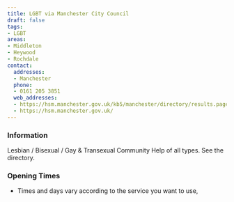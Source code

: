 ```yaml
---
title: LGBT via Manchester City Council
draft: false
tags:
- LGBT
areas:
- Middleton
- Heywood
- Rochdale
contact:
  addresses:
  - Manchester
  phone:
  - 0161 205 3851
  web_addresses:
  - https://hsm.manchester.gov.uk/kb5/manchester/directory/results.page?directorychannel=0&qt=lgbt&term=manchester&sorttype=distance
  - https://hsm.manchester.gov.uk/
---
```


### Information
Lesbian / Bisexual / Gay & Transexual Community
Help of all types.
See the directory.

### Opening Times
* Times and days vary according to the service
you want to use,

